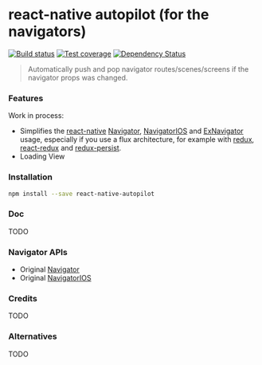 # react-native autopilot (for the navigators)

[![Build status][travis-image]][travis-url] [![Test coverage][coveralls-image]][coveralls-url] [![Dependency Status][dependency-image]][dependency-url]

> Automatically push and pop navigator routes/scenes/screens if the navigator props was changed.

### Features

Work in process:

* Simplifies the [react-native](https://facebook.github.io/react-native/)
  [Navigator](https://facebook.github.io/react-native/docs/navigator.html),
  [NavigatorIOS](https://facebook.github.io/react-native/docs/navigatorios.html) and
  [ExNavigator](https://github.com/exponentjs/ex-navigator/) usage,
  especially if you use a flux architecture, for example with
  [redux](https://github.com/rackt/redux),
  [react-redux](https://github.com/rackt/react-redux) and
  [redux-persist](https://github.com/rt2zz/redux-persist).
* Loading View

### Installation

```bash
npm install --save react-native-autopilot
```

### Doc

TODO

### Navigator APIs

* Original [Navigator](https://github.com/facebook/react-native/blob/master/Libraries/CustomComponents/Navigator/Navigator.js)
* Original [NavigatorIOS](https://github.com/facebook/react-native/blob/master/Libraries/Components/Navigation/NavigatorIOS.ios.js)

### Credits

TODO

### Alternatives

TODO

[travis-image]: https://img.shields.io/travis/jerolimov/react-native-autopilot/master.svg?style=flat-square
[travis-url]: https://travis-ci.org/jerolimov/react-native-autopilot
[coveralls-image]: https://img.shields.io/coveralls/jerolimov/react-native-autopilot/master.svg?style=flat-square
[coveralls-url]: https://coveralls.io/r/jerolimov/react-native-autopilot
[dependency-image]: http://img.shields.io/david/jerolimov/react-native-autopilot.svg?style=flat-square
[dependency-url]: https://david-dm.org/jerolimov/react-native-autopilot
